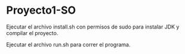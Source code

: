 # Proyecto1-SO

Ejecutar el archivo install.sh con permisos de sudo para instalar JDK y compilar el proyecto.

Ejecutar el archivo run.sh para correr el programa.
